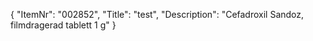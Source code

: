 {
  "ItemNr": "002852",
  "Title": "test",
  "Description": "Cefadroxil Sandoz, filmdragerad tablett 1 g"
}
